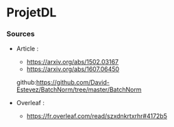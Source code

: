 # ProjetDL

### Sources
* Article :
  - https://arxiv.org/abs/1502.03167
  - https://arxiv.org/abs/1607.06450

  github:https://github.com/David-Estevez/BatchNorm/tree/master/BatchNorm

* Overleaf :
  - https://fr.overleaf.com/read/szxdnkrtxrhr#4172b5
